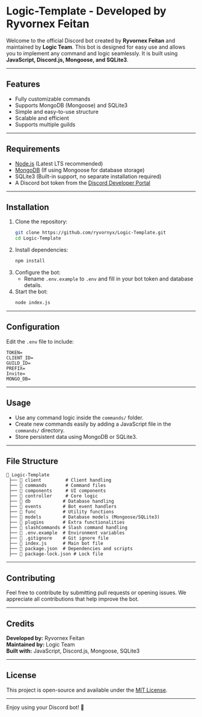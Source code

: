 # Logic-Template - Developed by Ryvornex Feitan

Welcome to the official Discord bot created by **Ryvornex Feitan** and maintained by **Logic Team**. This bot is designed for easy use and allows you to implement any command and logic seamlessly. It is built using **JavaScript, Discord.js, Mongoose, and SQLite3**.

---

## Features
- Fully customizable commands
- Supports MongoDB (Mongoose) and SQLite3
- Simple and easy-to-use structure
- Scalable and efficient
- Supports multiple guilds

---

## Requirements
- [Node.js](https://nodejs.org/) (Latest LTS recommended)
- [MongoDB](https://www.mongodb.com/) (If using Mongoose for database storage)
- SQLite3 (Built-in support, no separate installation required)
- A Discord bot token from the [Discord Developer Portal](https://discord.com/developers/applications)

---

## Installation
1. Clone the repository:
   ```bash
   git clone https://github.com/ryvornyx/Logic-Template.git
   cd Logic-Template
   ```
2. Install dependencies:
   ```bash
   npm install
   ```
3. Configure the bot:
   - Rename `.env.example` to `.env` and fill in your bot token and database details.
4. Start the bot:
   ```bash
   node index.js
   ```

---

## Configuration
Edit the `.env` file to include:
```
TOKEN=
CLIENT_ID=
GUILD_ID=
PREFIX=
Invite=
MONGO_DB=
```

---

## Usage
- Use any command logic inside the `commands/` folder.
- Create new commands easily by adding a JavaScript file in the `commands/` directory.
- Store persistent data using MongoDB or SQLite3.

---

## File Structure
```
📁 Logic-Template
 ├── 📁 client         # Client handling
 ├── 📁 commands       # Command files
 ├── 📁 components     # UI components
 ├── 📁 controller     # Core logic
 ├── 📁 db            # Database handling
 ├── 📁 events        # Bot event handlers
 ├── 📁 func          # Utility functions
 ├── 📁 models        # Database models (Mongoose/SQLite3)
 ├── 📁 plugins       # Extra functionalities
 ├── 📁 slashCommands # Slash command handling
 ├── 📄 .env.example  # Environment variables
 ├── 📄 .gitignore    # Git ignore file
 ├── 📄 index.js      # Main bot file
 ├── 📄 package.json  # Dependencies and scripts
 ├── 📄 package-lock.json # Lock file
```

---

## Contributing
Feel free to contribute by submitting pull requests or opening issues. We appreciate all contributions that help improve the bot.

---

## Credits
**Developed by:** Ryvornex Feitan  
**Maintained by:** Logic Team  
**Built with:** JavaScript, Discord.js, Mongoose, SQLite3

---

## License
This project is open-source and available under the [MIT License](LICENSE).

---

Enjoy using your Discord bot! 🚀

